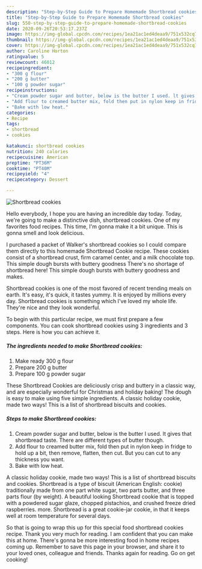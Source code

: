 ```yaml
---
description: "Step-by-Step Guide to Prepare Homemade Shortbread cookies"
title: "Step-by-Step Guide to Prepare Homemade Shortbread cookies"
slug: 550-step-by-step-guide-to-prepare-homemade-shortbread-cookies
date: 2020-09-26T20:53:17.237Z
image: https://img-global.cpcdn.com/recipes/1ea21ac1ed4deaa9/751x532cq70/shortbread-cookies-recipe-main-photo.jpg
thumbnail: https://img-global.cpcdn.com/recipes/1ea21ac1ed4deaa9/751x532cq70/shortbread-cookies-recipe-main-photo.jpg
cover: https://img-global.cpcdn.com/recipes/1ea21ac1ed4deaa9/751x532cq70/shortbread-cookies-recipe-main-photo.jpg
author: Caroline Horton
ratingvalue: 5
reviewcount: 46012
recipeingredient:
- "300 g flour"
- "200 g butter"
- "100 g powder sugar"
recipeinstructions:
- "Cream powder sugar and butter, below is the butter I used. lt gives that shortbread taste. There are different types of butter though."
- "Add flour to creamed butter mix, fold then put in nylon keep in fridge to hold up a bit, then remove, flatten, then cut. But you can cut to any thickness you want."
- "Bake with low heat."
categories:
- Recipe
tags:
- shortbread
- cookies

katakunci: shortbread cookies 
nutrition: 240 calories
recipecuisine: American
preptime: "PT36M"
cooktime: "PT40M"
recipeyield: "4"
recipecategory: Dessert

---
```



![Shortbread cookies](https://img-global.cpcdn.com/recipes/1ea21ac1ed4deaa9/751x532cq70/shortbread-cookies-recipe-main-photo.jpg)

Hello everybody, I hope you are having an incredible day today. Today, we're going to make a distinctive dish, shortbread cookies. One of my favorites food recipes. This time, I'm gonna make it a bit unique. This is gonna smell and look delicious.

I purchased a packet of Walker&#39;s shortbread cookies so I could compare them directly to this homemade Shortbread Cookie recipe. These cookies consist of a shortbread crust, firm caramel center, and a milk chocolate top. This simple dough bursts with buttery goodness There&#39;s no shortage of shortbread here! This simple dough bursts with buttery goodness and makes.

Shortbread cookies is one of the most favored of recent trending meals on earth. It's easy, it's quick, it tastes yummy. It is enjoyed by millions every day. Shortbread cookies is something which I've loved my whole life. They're nice and they look wonderful.


To begin with this particular recipe, we must first prepare a few components. You can cook shortbread cookies using 3 ingredients and 3 steps. Here is how you can achieve it.

<!--inarticleads1-->

##### The ingredients needed to make Shortbread cookies:

1. Make ready 300 g flour
1. Prepare 200 g butter
1. Prepare 100 g powder sugar


These Shortbread Cookies are deliciously crisp and buttery in a classic way, and are especially wonderful for Christmas and holiday baking! The dough is easy to make using five simple ingredients. A classic holiday cookie, made two ways! This is a list of shortbread biscuits and cookies. 

<!--inarticleads2-->

##### Steps to make Shortbread cookies:

1. Cream powder sugar and butter, below is the butter I used. lt gives that shortbread taste. There are different types of butter though.
1. Add flour to creamed butter mix, fold then put in nylon keep in fridge to hold up a bit, then remove, flatten, then cut. But you can cut to any thickness you want.
1. Bake with low heat.


A classic holiday cookie, made two ways! This is a list of shortbread biscuits and cookies. Shortbread is a type of biscuit (American English: cookie) traditionally made from one part white sugar, two parts butter, and three parts flour (by weight). A beautiful looking Shortbread cookie that is topped with a powdered sugar glaze, chopped pistachios, and crushed freeze dried raspberries. more. Shortbread is a great cookie-jar cookie, in that it keeps well at room temperature for several days. 

So that is going to wrap this up for this special food shortbread cookies recipe. Thank you very much for reading. I am confident that you can make this at home. There's gonna be more interesting food in home recipes coming up. Remember to save this page in your browser, and share it to your loved ones, colleague and friends. Thanks again for reading. Go on get cooking!
